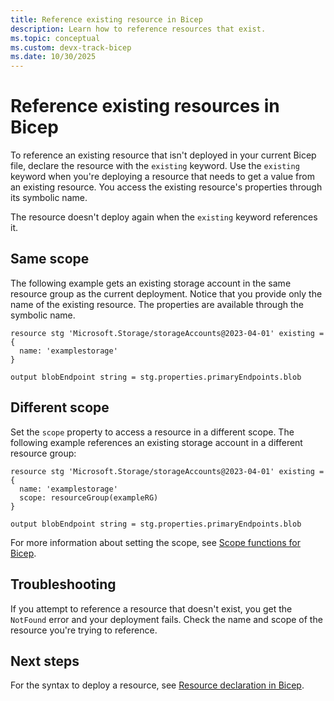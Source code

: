 ```yaml
---
title: Reference existing resource in Bicep
description: Learn how to reference resources that exist.
ms.topic: conceptual
ms.custom: devx-track-bicep
ms.date: 10/30/2025
---
```


# Reference existing resources in Bicep

To reference an existing resource that isn't deployed in your current Bicep file, declare the resource with the `existing` keyword. Use the `existing` keyword when you're deploying a resource that needs to get a value from an existing resource. You access the existing resource's properties through its symbolic name.

The resource doesn't deploy again when the `existing` keyword references it.

## Same scope

The following example gets an existing storage account in the same resource group as the current deployment. Notice that you provide only the name of the existing resource. The properties are available through the symbolic name.

```bicep
resource stg 'Microsoft.Storage/storageAccounts@2023-04-01' existing = {
  name: 'examplestorage'
}

output blobEndpoint string = stg.properties.primaryEndpoints.blob
```

## Different scope

Set the `scope` property to access a resource in a different scope. The following example references an existing storage account in a different resource group:

```bicep
resource stg 'Microsoft.Storage/storageAccounts@2023-04-01' existing = {
  name: 'examplestorage'
  scope: resourceGroup(exampleRG)
}

output blobEndpoint string = stg.properties.primaryEndpoints.blob
```

For more information about setting the scope, see [Scope functions for Bicep](bicep-functions-scope.md).

## Troubleshooting

If you attempt to reference a resource that doesn't exist, you get the `NotFound` error and your deployment fails. Check the name and scope of the resource you're trying to reference.

## Next steps

For the syntax to deploy a resource, see [Resource declaration in Bicep](resource-declaration.md).

